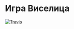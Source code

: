 # Игра Виселица

[![Travis][build-badge]][build]

[build-badge]: https://img.shields.io/travis/scherbininvladimir/gallows/master.png?style=flat-square

[build]: https://travis-ci.org/scherbininvladimir/gallows